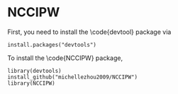 # NCCIPW

First, you need to install the \code{devtool} package via
```{r}
install.packages("devtools")
```
To install the \code{NCCIPW} package,
```{r}
library(devtools)
install_github("michellezhou2009/NCCIPW")
library(NCCIPW)
```
